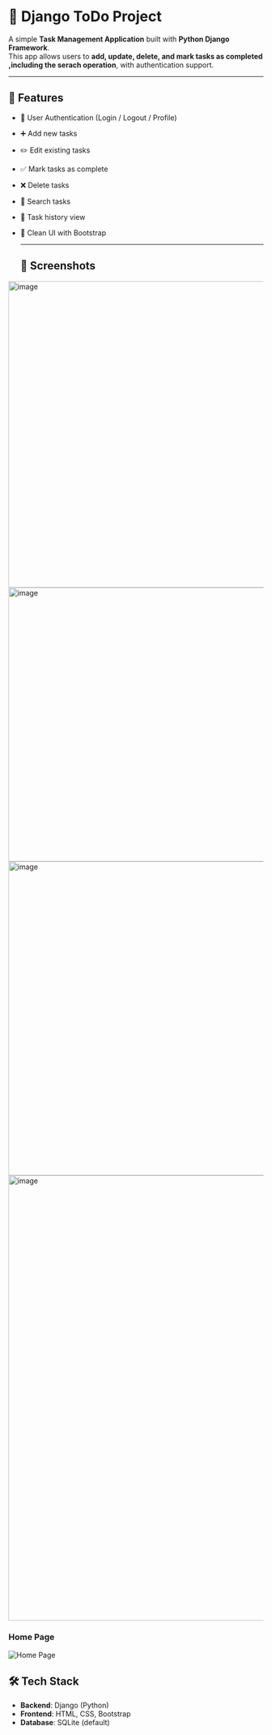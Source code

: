 # 📝 Django ToDo Project

A simple **Task Management Application** built with **Python Django Framework**.  
This app allows users to **add, update, delete, and mark tasks as completed ,including the serach operation**, with authentication support.

-------
## 🚀 Features
- 🔐 User Authentication (Login / Logout / Profile)
- ➕ Add new tasks
- ✏️ Edit existing tasks
- ✅ Mark tasks as complete
- ❌ Delete tasks
- 🔎 Search tasks
- 📜 Task history view
- 🎨 Clean UI with Bootstrap

  -------
  ## 📸 Screenshots
  
<img width="611" height="604" alt="image" src="https://github.com/user-attachments/assets/b37db1c6-223a-4741-81a5-7b52980b295f" />
<img width="747" height="540" alt="image" src="https://github.com/user-attachments/assets/811a710e-4fb7-4019-85ec-074f0ec21cd3" />
<img width="536" height="619" alt="image" src="https://github.com/user-attachments/assets/5cdda7d6-934b-4699-9eea-bcf553b4cb40" />
<img width="579" height="878" alt="image" src="https://github.com/user-attachments/assets/fdd07367-fd8f-4e01-9d4c-ef276c01686a" />

### Home Page
![Home Page](<img width="1920" height="868" alt="image" src="https://github.com/user-attachments/assets/4cc529ab-5ac5-4b76-92ee-228a6cdf9733" />)

## 🛠️ Tech Stack
- **Backend**: Django (Python)
- **Frontend**: HTML, CSS, Bootstrap
- **Database**: SQLite (default)



  
